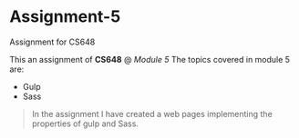 # Assignment-5
 Assignment for CS648
 
This an assignment of **CS648** @ _Module 5_
The topics covered in module 5 are:
 * Gulp
 * Sass
 
> In the assignment I have created a web pages implementing the properties of gulp and Sass.

